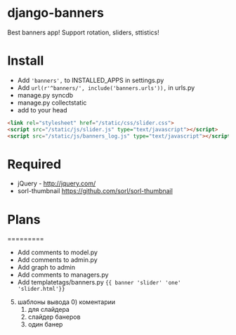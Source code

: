 ﻿django-banners
=========
Best banners app! Support rotation, sliders, sttistics!


# Install
* Add ```'banners',``` to INSTALLED_APPS in settings.py
* Add ```url(r'^banners/', include('banners.urls')),``` in urls.py
* manage.py syncdb
* manage.py collectstatic
* add to your head

```html
<link rel="stylesheet" href="/static/css/slider.css">
<script src="/static/js/slider.js" type="text/javascript"></script>
<script src="/static/js/banners_log.js" type="text/javascript"></script>
```
# Required
* jQuery - http://jquery.com/
* sorl-thumbnail https://github.com/sorl/sorl-thumbnail


# Plans
=========
* Add comments to model.py
* Add comments to admin.py
* Add graph to admin
* Add comments to managers.py
* Add templatetags/banners.py ```{{ banner 'slider' 'one' 'slider.html'}}```
5) шаблоны вывода
	0) коментарии
	1) для слайдера
	2) слайдер банеров
	3) один банер
